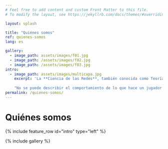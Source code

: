 ```yaml
---
# Feel free to add content and custom Front Matter to this file.
# To modify the layout, see https://jekyllrb.com/docs/themes/#overriding-theme-defaults

layout: splash

title: "Quiénes somos"
ref: quienes-somos
lang: es

gallery:
  - image_path: assets/images/f01.jpg
  - image_path: /assets/images/f02.jpg
  - image_path: /assets/images/f03.jpg
intro:
  - image_path: assets/images/multicapa.jpg
    excerpt: 'La **Ciencia de las Redes**, también conocida como Teoría de Redes Complejas, se basa en el análisis de la estructura de una red para explicar los procesos que en ella ocurren. Esta disciplina está permitiendo avanzar en el conocimiento de infinidad de sistemas organizados en red y tiene aplicaciones que van desde la predicción de trending topics en Twitter, a la propagación de epidemias o incluso a la detección temprana de enfermedades neurodegenerativas mediante el análisis de redes cerebrales. En el **Laboratorio de Redes Biológicas** del Centro de Tecnología Biomédica vamos un paso más allá y aplicamos varias de las metodologías de la Ciencia de las Redes al estudio del juego de los equipos de fútbol. 
    
    "No se puede describir el comportamiento de lo que hace un jugador en el campo analizando únicamente sus números individuales. Hace falta incluir la información de la interacción, no solo con sus compañeros, si no también con sus rivales". Esta es la premisa en la que se basan las Ciencias de la Complejidad: no es posible analizar un sistema complejo descomponiéndolo en sus partes individuales, hay que analizar el conjunto. Curiosamente, la idea que fundamenta las Ciencias de la Complejidad nos la están repitiendo, día tras día, todos jugadores de fútbol: **"No soy yo, es el equipo"**.'
permalink: /quienes-somos/
---
```

# Quiénes somos

{% include feature_row id="intro" type="left" %}

{% include gallery %}

